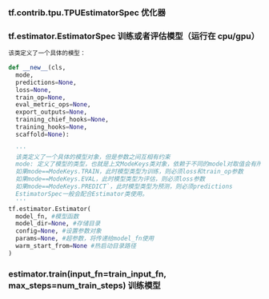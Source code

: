### tf.contrib.tpu.TPUEstimatorSpec 优化器

### tf.estimator.EstimatorSpec 训练或者评估模型（运行在 cpu/gpu）
```py
该类定义了一个具体的模型： 

def __new__(cls, 
  mode, 
  predictions=None, 
  loss=None, 
  train_op=None, 
  eval_metric_ops=None, 
  export_outputs=None, 
  training_chief_hooks=None, 
  training_hooks=None, 
  scaffold=None): 
  
  '''
  该类定义了一个具体的模型对象，但是参数之间互相有约束 
  mode: 定义了模型的类型，也就是上文ModeKeys类对象，依赖于不同的model对取值会有所要求： 
  如果mode==ModeKeys.TRAIN，此时模型类型为训练，则必须loss和train_op参数 
  如果mode==ModeKeys.EVAL，此时模型类型为评估，则必须loss参数 
  如果mode==ModeKeys.PREDICT`，此时模型类型为预测，则必须predictions 
  EstimatorSpec一般会配合Estimator类使用。
  '''
tf.estimator.Estimator(
  model_fn, #模型函数
  model_dir=None, #存储目录
  config=None, #设置参数对象
  params=None, #超参数，将传递给model_fn使用
  warm_start_from=None #热启动目录路径
)

```

### estimator.train(input_fn=train_input_fn, max_steps=num_train_steps)  训练模型
